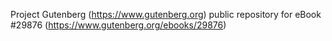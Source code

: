 Project Gutenberg (https://www.gutenberg.org) public repository for eBook #29876 (https://www.gutenberg.org/ebooks/29876)
